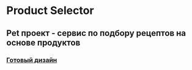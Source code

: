 # Product Selector
## Pet проект - сервис по подбору рецептов на основе продуктов
### [Готовый дизайн](https://www.figma.com/design/3URWjQbdKm7UgLHLTo5Vps/Babushkin's-bukkakes?node-id=15-417&t=SEELdRCQVtyy9PDf-1)
